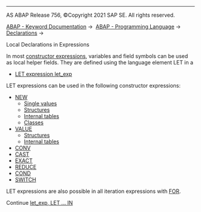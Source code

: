   

* * *

AS ABAP Release 756, ©Copyright 2021 SAP SE. All rights reserved.

[ABAP - Keyword Documentation](https://help.sap.com/doc/abapdocu_756_index_htm/7.56/en-US/abenabap.htm) →  [ABAP - Programming Language](https://help.sap.com/doc/abapdocu_756_index_htm/7.56/en-US/abenabap_reference.htm) →  [Declarations](https://help.sap.com/doc/abapdocu_756_index_htm/7.56/en-US/abendeclarations.htm) → 

Local Declarations in Expressions

In most [constructor expressions](https://help.sap.com/doc/abapdocu_756_index_htm/7.56/en-US/abenconstructor_expression_glosry.htm "Glossary Entry"), variables and field symbols can be used as local helper fields. They are defined using the language element LET in a

-   [LET expression let\_exp](https://help.sap.com/doc/abapdocu_756_index_htm/7.56/en-US/abaplet.htm)

LET expressions can be used in the following constructor expressions:

-   [NEW](https://help.sap.com/doc/abapdocu_756_index_htm/7.56/en-US/abenconstructor_expression_new.htm)
    -   [Single values](https://help.sap.com/doc/abapdocu_756_index_htm/7.56/en-US/abennew_constructor_params_single.htm)
    -   [Structures](https://help.sap.com/doc/abapdocu_756_index_htm/7.56/en-US/abennew_constructor_params_struct.htm)
    -   [Internal tables](https://help.sap.com/doc/abapdocu_756_index_htm/7.56/en-US/abennew_constructor_params_itab.htm)
    -   [Classes](https://help.sap.com/doc/abapdocu_756_index_htm/7.56/en-US/abennew_constructor_params_class.htm)
-   [VALUE](https://help.sap.com/doc/abapdocu_756_index_htm/7.56/en-US/abenconstructor_expression_value.htm)
    -   [Structures](https://help.sap.com/doc/abapdocu_756_index_htm/7.56/en-US/abenvalue_constructor_params_struc.htm)
    -   [Internal tables](https://help.sap.com/doc/abapdocu_756_index_htm/7.56/en-US/abenvalue_constructor_params_itab.htm)
-   [CONV](https://help.sap.com/doc/abapdocu_756_index_htm/7.56/en-US/abenconstructor_expression_conv.htm)
-   [CAST](https://help.sap.com/doc/abapdocu_756_index_htm/7.56/en-US/abenconstructor_expression_cast.htm)
-   [EXACT](https://help.sap.com/doc/abapdocu_756_index_htm/7.56/en-US/abenconstructor_expression_exact.htm)
-   [REDUCE](https://help.sap.com/doc/abapdocu_756_index_htm/7.56/en-US/abenconstructor_expression_reduce.htm)
-   [COND](https://help.sap.com/doc/abapdocu_756_index_htm/7.56/en-US/abenconditional_expression_cond.htm)
-   [SWITCH](https://help.sap.com/doc/abapdocu_756_index_htm/7.56/en-US/abenconditional_expression_switch.htm)

LET expressions are also possible in all iteration expressions with [FOR](https://help.sap.com/doc/abapdocu_756_index_htm/7.56/en-US/abenfor.htm).

Continue
[let\_exp, LET ... IN](https://help.sap.com/doc/abapdocu_756_index_htm/7.56/en-US/abaplet.htm)
